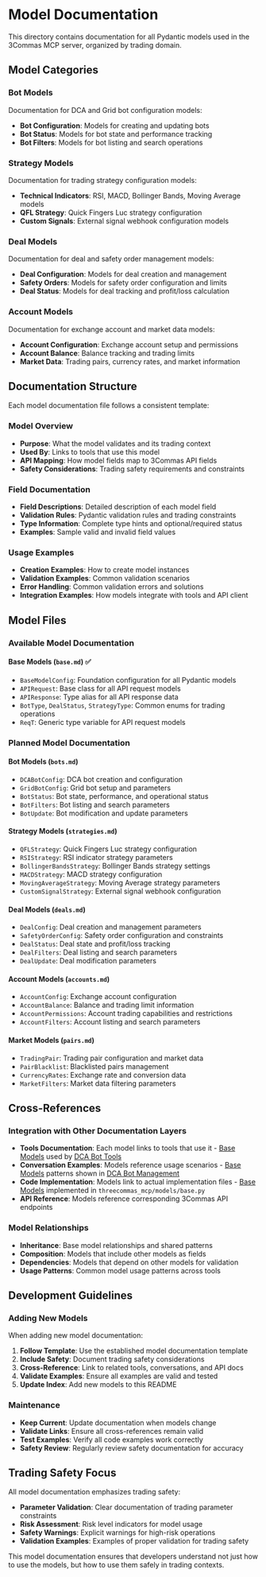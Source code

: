 # Model Documentation

This directory contains documentation for all Pydantic models used in the 3Commas MCP server, organized by trading domain.

## Model Categories

### Bot Models
Documentation for DCA and Grid bot configuration models:
- **Bot Configuration**: Models for creating and updating bots
- **Bot Status**: Models for bot state and performance tracking
- **Bot Filters**: Models for bot listing and search operations

### Strategy Models  
Documentation for trading strategy configuration models:
- **Technical Indicators**: RSI, MACD, Bollinger Bands, Moving Average models
- **QFL Strategy**: Quick Fingers Luc strategy configuration
- **Custom Signals**: External signal webhook configuration models

### Deal Models
Documentation for deal and safety order management models:
- **Deal Configuration**: Models for deal creation and management
- **Safety Orders**: Models for safety order configuration and limits
- **Deal Status**: Models for deal tracking and profit/loss calculation

### Account Models
Documentation for exchange account and market data models:
- **Account Configuration**: Exchange account setup and permissions
- **Account Balance**: Balance tracking and trading limits
- **Market Data**: Trading pairs, currency rates, and market information

## Documentation Structure

Each model documentation file follows a consistent template:

### Model Overview
- **Purpose**: What the model validates and its trading context
- **Used By**: Links to tools that use this model
- **API Mapping**: How model fields map to 3Commas API fields
- **Safety Considerations**: Trading safety requirements and constraints

### Field Documentation
- **Field Descriptions**: Detailed description of each model field
- **Validation Rules**: Pydantic validation rules and trading constraints
- **Type Information**: Complete type hints and optional/required status
- **Examples**: Sample valid and invalid field values

### Usage Examples
- **Creation Examples**: How to create model instances
- **Validation Examples**: Common validation scenarios
- **Error Handling**: Common validation errors and solutions
- **Integration Examples**: How models integrate with tools and API client

## Model Files

### Available Model Documentation

#### Base Models (`base.md`) ✅
- `BaseModelConfig`: Foundation configuration for all Pydantic models
- `APIRequest`: Base class for all API request models  
- `APIResponse`: Type alias for all API response data
- `BotType`, `DealStatus`, `StrategyType`: Common enums for trading operations
- `ReqT`: Generic type variable for API request models

### Planned Model Documentation

#### Bot Models (`bots.md`)
- `DCABotConfig`: DCA bot creation and configuration
- `GridBotConfig`: Grid bot setup and parameters
- `BotStatus`: Bot state, performance, and operational status
- `BotFilters`: Bot listing and search parameters
- `BotUpdate`: Bot modification and update parameters

#### Strategy Models (`strategies.md`)
- `QFLStrategy`: Quick Fingers Luc strategy configuration
- `RSIStrategy`: RSI indicator strategy parameters
- `BollingerBandsStrategy`: Bollinger Bands strategy settings
- `MACDStrategy`: MACD strategy configuration
- `MovingAverageStrategy`: Moving Average strategy parameters
- `CustomSignalStrategy`: External signal webhook configuration

#### Deal Models (`deals.md`)
- `DealConfig`: Deal creation and management parameters
- `SafetyOrderConfig`: Safety order configuration and constraints
- `DealStatus`: Deal state and profit/loss tracking
- `DealFilters`: Deal listing and search parameters
- `DealUpdate`: Deal modification parameters

#### Account Models (`accounts.md`)
- `AccountConfig`: Exchange account configuration
- `AccountBalance`: Balance and trading limit information
- `AccountPermissions`: Account trading capabilities and restrictions
- `AccountFilters`: Account listing and search parameters

#### Market Models (`pairs.md`)
- `TradingPair`: Trading pair configuration and market data
- `PairBlacklist`: Blacklisted pairs management
- `CurrencyRates`: Exchange rate and conversion data
- `MarketFilters`: Market data filtering parameters

## Cross-References

### Integration with Other Documentation Layers
- **Tools Documentation**: Each model links to tools that use it - [Base Models](base.md) used by [DCA Bot Tools](../tools/dca_bots.md)
- **Conversation Examples**: Models reference usage scenarios - [Base Models](base.md) patterns shown in [DCA Bot Management](../conversations/dca-bot-management-conversation.md)
- **Code Implementation**: Models link to actual implementation files - [Base Models](base.md) implemented in `threecommas_mcp/models/base.py`
- **API Reference**: Models reference corresponding 3Commas API endpoints

### Model Relationships
- **Inheritance**: Base model relationships and shared patterns
- **Composition**: Models that include other models as fields
- **Dependencies**: Models that depend on other models for validation
- **Usage Patterns**: Common model usage patterns across tools

## Development Guidelines

### Adding New Models
When adding new model documentation:
1. **Follow Template**: Use the established model documentation template
2. **Include Safety**: Document trading safety considerations
3. **Cross-Reference**: Link to related tools, conversations, and API docs
4. **Validate Examples**: Ensure all examples are valid and tested
5. **Update Index**: Add new models to this README

### Maintenance
- **Keep Current**: Update documentation when models change
- **Validate Links**: Ensure all cross-references remain valid
- **Test Examples**: Verify all code examples work correctly
- **Safety Review**: Regularly review safety documentation for accuracy

## Trading Safety Focus

All model documentation emphasizes trading safety:
- **Parameter Validation**: Clear documentation of trading parameter constraints
- **Risk Assessment**: Risk level indicators for model usage
- **Safety Warnings**: Explicit warnings for high-risk operations
- **Validation Examples**: Examples of proper validation for trading safety

This model documentation ensures that developers understand not just how to use the models, but how to use them safely in trading contexts.